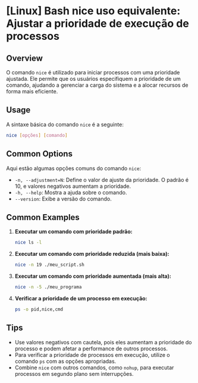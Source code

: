 # [Linux] Bash nice uso equivalente: Ajustar a prioridade de execução de processos

## Overview
O comando `nice` é utilizado para iniciar processos com uma prioridade ajustada. Ele permite que os usuários especifiquem a prioridade de um comando, ajudando a gerenciar a carga do sistema e a alocar recursos de forma mais eficiente.

## Usage
A sintaxe básica do comando `nice` é a seguinte:

```bash
nice [opções] [comando]
```

## Common Options
Aqui estão algumas opções comuns do comando `nice`:

- `-n, --adjustment=N`: Define o valor de ajuste da prioridade. O padrão é 10, e valores negativos aumentam a prioridade.
- `-h, --help`: Mostra a ajuda sobre o comando.
- `--version`: Exibe a versão do comando.

## Common Examples

1. **Executar um comando com prioridade padrão:**
   ```bash
   nice ls -l
   ```

2. **Executar um comando com prioridade reduzida (mais baixa):**
   ```bash
   nice -n 19 ./meu_script.sh
   ```

3. **Executar um comando com prioridade aumentada (mais alta):**
   ```bash
   nice -n -5 ./meu_programa
   ```

4. **Verificar a prioridade de um processo em execução:**
   ```bash
   ps -o pid,nice,cmd
   ```

## Tips
- Use valores negativos com cautela, pois eles aumentam a prioridade do processo e podem afetar a performance de outros processos.
- Para verificar a prioridade de processos em execução, utilize o comando `ps` com as opções apropriadas.
- Combine `nice` com outros comandos, como `nohup`, para executar processos em segundo plano sem interrupções.
